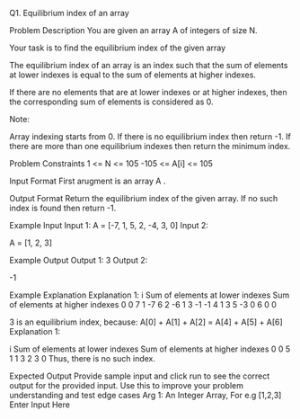 Q1. Equilibrium index of an array

Problem Description
You are given an array A of integers of size N.

Your task is to find the equilibrium index of the given array

The equilibrium index of an array is an index such that the sum of elements at lower indexes is equal to the sum of elements at higher indexes.

If there are no elements that are at lower indexes or at higher indexes, then the corresponding sum of elements is considered as 0.

Note:

Array indexing starts from 0.
If there is no equilibrium index then return -1.
If there are more than one equilibrium indexes then return the minimum index.


Problem Constraints
1 <= N <= 105
-105 <= A[i] <= 105


Input Format
First arugment is an array A .


Output Format
Return the equilibrium index of the given array. If no such index is found then return -1.


Example Input
Input 1:
A = [-7, 1, 5, 2, -4, 3, 0]
Input 2:

A = [1, 2, 3]


Example Output
Output 1:
3
Output 2:

-1


Example Explanation
Explanation 1:
i   Sum of elements at lower indexes    Sum of elements at higher indexes
0                   0                                   7
1                  -7                                   6
2                  -6                                   1
3                  -1                                  -1
4                   1                                   3
5                  -3                                   0
6                   0                                   0

3 is an equilibrium index, because: 
A[0] + A[1] + A[2] = A[4] + A[5] + A[6]
Explanation 1:

i   Sum of elements at lower indexes    Sum of elements at higher indexes
0                   0                                   5
1                   1                                   3
2                   3                                   0
Thus, there is no such index.



Expected Output
Provide sample input and click run to see the correct output for the provided input. Use this to improve your problem understanding and test edge cases
Arg 1: An Integer Array, For e.g [1,2,3]
Enter Input Here
